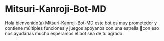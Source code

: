 # Mitsuri-Kanroji-Bot-MD
Hola bienvenido(a) Mitsuri-Kanroji-Bot-MD este bot es muy prometedor y contiene múltiples funciones y juegos apoyanos con una estrella 🌟con eso nos ayudarías mucho esperamos el bot sea de tu agrado
